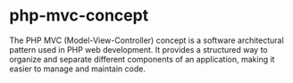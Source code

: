 # php-mvc-concept
The PHP MVC (Model-View-Controller) concept is a software architectural pattern used in PHP web development. It provides a structured way to organize and separate different components of an application, making it easier to manage and maintain code.
